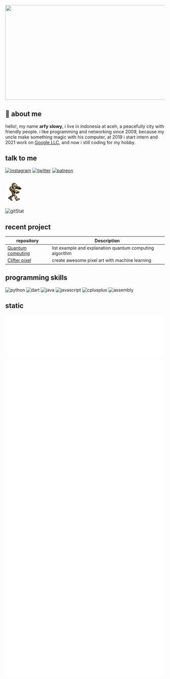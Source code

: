 <p align="center">
    <img src="https://64.media.tumblr.com/8c12f52cce92791877289a87b4c05f69/tumblr_p5jbg49pnp1qciqqno2_r1_640.gif" height="300" width="590"/>
<!--     <img src="https://i.pinimg.com/originals/cc/c6/0d/ccc60d69aca836db0e61f62783d16b41.gif" height="240" width="400"/> -->
</p>

## :boy: about me

hello!, my name **arfy slowy**, i live in indonesia at aceh, a peacefully city with friendly people. i like programming and networking since 2009, because my uncle make something magic with his computer, at 2019 i start intern and 2021 work on [Google LLC](https://about.google/?utm_source=google-ID&utm_medium=referral&utm_campaign=hp-footer&fg=1), and now i still coding for my hobby.

## talk to me

[![instagram](https://img.shields.io/badge/Instagram-E4405F?style=for-the-badge&logo=instagram&logoColor=white)](https://www.instagram.com/arfy.slowy)
[![twitter](https://img.shields.io/badge/Twitter-1DA1F2?style=for-the-badge&logo=twitter&logoColor=white)](https://www.twitter.com/arfyslowy1)
[![patreon](https://img.shields.io/badge/Patreon-F96854?style=for-the-badge&logo=patreon&logoColor=white)](https://www.patreon.com/arfyslowy)

## [<img src="zombie.gif" width="60" height="60"/>](zombie.gif)

![gitStat](https://github-readme-stats.vercel.app/api?username=slowy07&show_icons=true&theme=bear)

## recent project

| repository                                                        | Description                                              |
| ----------------------------------------------------------------- | -------------------------------------------------------- |
| [Quantum computing](https://github.com/slowy07/quantum_computing) | list example and explanation quantum computing algorithm |
| [Clifter pixel](https://github.com/slowy07/clifter_pixel)         | create awesome pixel art with machine learning           |

## programming skills

![python](https://img.shields.io/badge/Python-16a085?style=for-the-badge&logo=Python&logoColor=white)
![dart](https://img.shields.io/badge/Dart-0175C2?style=for-the-badge&logo=dart&logoColor=white)
![java](https://img.shields.io/badge/Java-2980b9?style=for-the-badge&logo=Python&logoColor=white)
![javascript](https://img.shields.io/badge/JavaScript-323330?style=for-the-badge&logo=javascript&logoColor=F7DF1E)
![cplusplus](https://img.shields.io/badge/C%2B%2B-00599C?style=for-the-badge&logo=c%2B%2B&logoColor=white)
![assembly](https://img.shields.io/badge/Assembly-e67e22?style=for-the-badge&logo=AssemblyScript&logoColor=white)

## static

![contrib](https://github.com/slowy07/slowy07/blob/7b89eb0320018d758a8482606cb97ac2160cfaca/contribution.svg)

![Metrics](github-metrics.svg)
